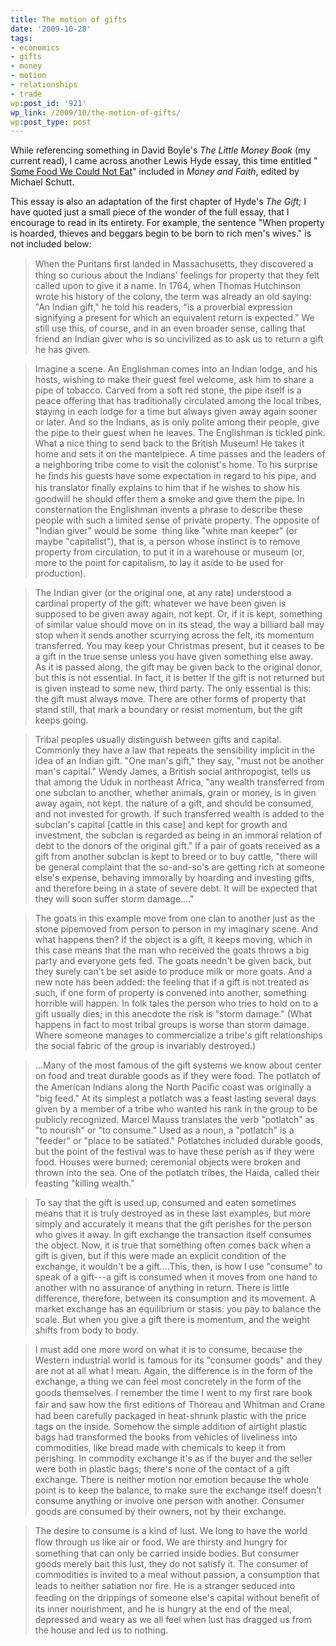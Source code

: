 ```yaml
---
title: The motion of gifts
date: '2009-10-28'
tags:
- economics
- gifts
- money
- motion
- relationships
- trade
wp:post_id: '921'
wp_link: /2009/10/the-motion-of-gifts/
wp:post_type: post
---
```


While referencing something in David Boyle's _The Little Money Book_ (my current read), I came across another Lewis Hyde essay, this time entitled " [Some Food We Could Not Eat](http://books.google.com/books?id=xy9S_PT4U0YC&lpg=PA48&ots=bTCu__a6-k&dq=william%20bloom%20people%20do%20not%20work%20and%20create%20the%20economy%20because%20they%20want%20to%20support%20the%20economy.&pg=PA48#v=onepage&q=william%20bloom%20people%20do%20not%20work%20and%20create%20the%20economy%20because%20they%20want%20to%20support%20the%20economy.&f=false)" included in _Money and Faith_, edited by Michael Schutt.

This essay is also an adaptation of the first chapter of Hyde's _The Gift;_ I have quoted just a small piece of the wonder of the full essay, that I encourage to read in its entirety. For example, the sentence "When property is hoarded, thieves and beggars begin to be born to rich men's wives." is not included below:

> When the Puritans ﬁrst landed in Massachusetts, they discovered a thing so curious about the Indians' feelings for property that they felt called upon to give it a name. In 1764, when Thomas Hutchinson wrote his history of the colony, the term was already an old saying: "An Indian gift," he told his readers, "is a proverbial expression signifying a present for which an equivalent return is expected." We still use this, of course, and in an even broader sense, calling that friend an Indian giver who is so uncivilized as to ask us to return a gift he has given.

>

> Imagine a scene. An Englishman comes into an Indian lodge, and his hosts, wishing to make their guest feel welcome, ask him to share a pipe of tobacco. Carved from a soft red stone, the pipe itself is a peace offering that has traditionally circulated among the local tribes, staying in each lodge for a time but always given away again sooner or later. And so the Indians, as is only polite among their people, give the pipe to their guest when he leaves. The Englishman is tickled pink. What a nice thing to send back to the British Museum! He takes it home and sets it on the mantelpiece. A time passes and the leaders of a neighboring tribe come to visit the colonist's home. To his surprise he ﬁnds his guests have some expectation in regard to his pipe, and his translator ﬁnally explains to him that if he wishes to show his goodwill he should offer them a smoke and give them the pipe. In consternation the Englishman invents a phrase to describe these people with such a limited sense of private property. The opposite of "Indian giver" would be some  thing like "white man keeper" (or maybe "capitalist"), that is, a person whose instinct is to remove property from circulation, to put it in a warehouse or museum (or, more to the point for capitalism, to lay it aside to be used for production).

>

> The Indian giver (or the original one, at any rate) understood a cardinal property of the gift: whatever we have been given is supposed to be given away again, not kept. Or, if it is kept, something of similar value should move on in its stead, the way a billiard ball may stop when it sends another scurrying across the felt, its momentum transferred. You may keep your Christmas present, but it ceases to be a gift in the true sense unless you have given something else away. As it is passed along, the gift may be given back to the original donor, but this is not essential. In fact, it is better if the gift is not returned but is given instead to some new, third party. The only essential is this: the gift must always move. There are other forms of property that stand still, that mark a boundary or resist momentum, but the gift keeps going.

>

> Tribal peoples usually distinguish between gifts and capital. Commonly they have a law that repeats the sensibility implicit in the idea of an Indian gift. "One man's gift," they say, "must not be another man's capital." Wendy James, a British social anthropogist, tells us that among the Uduk in northeast Africa, "any wealth transferred from one subclan to another, whether animals, grain or money, is in given away again, not kept. the nature of a gift, and should be consumed, and not invested for growth. If such transferred wealth is added to the subclan's capital [cattle in this case] and kept for growth and investment, the subclan is regarded as being in an immoral relation of debt to the donors of the original gift." If a pair of goats received as a gift from another subclan is kept to breed or to buy cattle, "there will be general complaint that the so-and-so's are getting rich at someone else's expense, behaving immorally by hoarding and investing gifts, and therefore being in a state of severe debt. It will be expected that they will soon suffer storm damage...."

>

> The goats in this example move from one clan to another just as the stone pipemoved from person to person in my imaginary scene. And what happens then? If the object is a gift, it keeps moving, which in this case means that the man who received the goats throws a big party and everyone gets fed. The goats needn't be given back, but they surely can't be set aside to produce milk or more goats. And a new note has been added: the feeling that if a gift is not treated as such, if one form of property is convened into another, something horrible will happen. In folk tales the person who tries to hold on to a gift usually dies; in this anecdote the risk is "storm damage." (What happens in fact to most tribal groups is worse than storm damage. Where someone manages to commercialize a tribe's gift relationships the social fabric of the group is invariably destroyed.)

>

> ...Many of the most famous of the gift systems we know about center on food and treat durable goods as if they were food. The potlatch of the American Indians along the North Paciﬁc coast was originally a "big feed." At its simplest a potlatch was a feast lasting several days given by a member of a tribe who wanted his rank in the group to be publicly recognized. Marcel Mauss translates the verb "potlatch" as "to nourish" or "to consume." Used as a noun, a "potlatch" is a "feeder" or "place to be satiated." Potlatches included durable goods, but the point of the festival was to have these perish as if they were food. Houses were burned; ceremonial objects were broken and thrown into the sea. One of the potlatch tribes, the Haida, called their feasting "killing wealth."

>

> To say that the gift is used up, consumed and eaten sometimes means that it is truly destroyed as in these last examples, but more simply and accurately it means that the gift perishes for the person who gives it away. In gift exchange the transaction itself consumes the object. Now, it is true that something often comes back when a gift is given, but if this were made an explicit condition of the exchange, it wouldn't be a gift....This, then, is how I use "consume" to speak of a gift---a gift is consumed when it moves from one hand to another with no assurance of anything in return. There is little difference, therefore, between its consumption and its movement. A market exchange has an equilibrium or stasis: you pay to balance the scale. But when you give a gift there is momentum, and the weight shifts from body to body.

>

> I must add one more word on what it is to consume, because the Western industrial world is famous for its "consumer goods" and they are not at all what I mean. Again, the difference is in the form of the exchange, a thing we can feel most concretely in the form of the goods themselves. I remember the time I went to my ﬁrst rare book fair and saw how the ﬁrst editions of Thoreau and Whitman and Crane had been carefully packaged in heat-shrunk plastic with the price tags on the inside. Somehow the simple addition of airtight plastic bags had transformed the books from vehicles of liveliness into commodities, like bread made with chemicals to keep it from perishing. In commodity exchange it's as if the buyer and the seller were both in plastic bags; there's none of the contact of a gift exchange. There is neither motion nor emotion because the whole point is to keep the balance, to make sure the exchange itself doesn't consume anything or involve one person with another. Consumer goods are consumed by their owners, not by their exchange.

>

> The desire to consume is a kind of lust. We long to have the world ﬂow through us like air or food. We are thirsty and hungry for something that can only be carried inside bodies. But consumer goods merely bait this lust, they do not satisfy it. The consumer of commodities is invited to a meal without passion, a consumption that leads to neither satiation nor ﬁre. He is a stranger seduced into feeding on the drippings of someone else's capital without beneﬁt of its inner nourishment, and he is hungry at the end of the meal, depressed and weary as we all feel when lust has dragged us from the house and led us to nothing.
